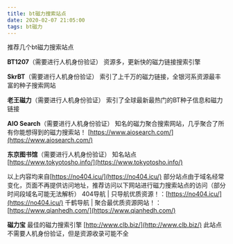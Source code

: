 ```yaml
---
title: bt磁力搜索站点
date: 2020-02-07 21:05:00
tags: bt磁力
---
```

推荐几个bt磁力搜索站点
<!--more-->
**BT1207**（需要进行人机身份验证）
资源多，更新快的磁力链接搜索引擎

**SkrBT**（需要进行人机身份验证）
索引了上千万的磁力链接，全银河系资源最丰富的种子搜索网站

**老王磁力**（需要进行人机身份验证）
索引了全球最新最热门的BT种子信息和磁力链接

**AIO Search**（需要进行人机身份验证）
知名的磁力聚合搜索网站，几乎聚合了所有你能想得到的磁力搜索站！
[https://www.aiosearch.com/](https://www.aiosearch.com/)

**东京图书馆**（需要进行人机身份验证）
知名站点
[https://www.tokyotosho.info/](https://www.tokyotosho.info/)

以上内容均来自[https://no404.icu/](https://no404.icu/)
部分站点由于域名经常变化，页面不再提供访问地址，推荐访问以下网站进行磁力搜索站点的访问（部分时间段域名可能无法解析）
404导航 | 只导航优质资源！：[https://no404.icu/](https://no404.icu/)
千鹤导航 | 聚合最优质资源网站！：[https://www.qianhedh.com/](https://www.qianhedh.com/)

**磁力宝**
最佳的磁力搜索引擎
[http://www.clb.biz/](http://www.clb.biz/)
此站点不需要人机身份验证，但是资源收录可能不全
